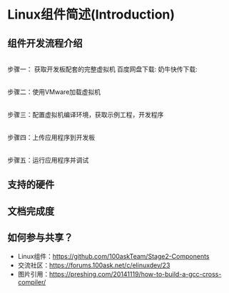 # Linux组件简述(Introduction)

## 组件开发流程介绍

<br>步骤一： 获取开发板配套的完整虚拟机
    百度网盘下载:   奶牛快传下载:

<br>步骤二：使用VMware加载虚拟机


<br>步骤三：配置虚拟机编译环境，获取示例工程，开发程序


<br>步骤四：上传应用程序到开发板


<br>步骤五：运行应用程序并调试



## 支持的硬件


## 文档完成度







## 如何参与共享？
* Linux组件：https://github.com/100askTeam/Stage2-Components
* 交流社区：https://forums.100ask.net/c/elinuxdev/23
* 图片引用：https://preshing.com/20141119/how-to-build-a-gcc-cross-compiler/